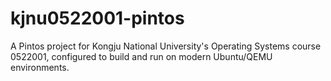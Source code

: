 # kjnu0522001-pintos
A Pintos project for Kongju National University's Operating Systems course 0522001, configured to build and run on modern Ubuntu/QEMU environments.
